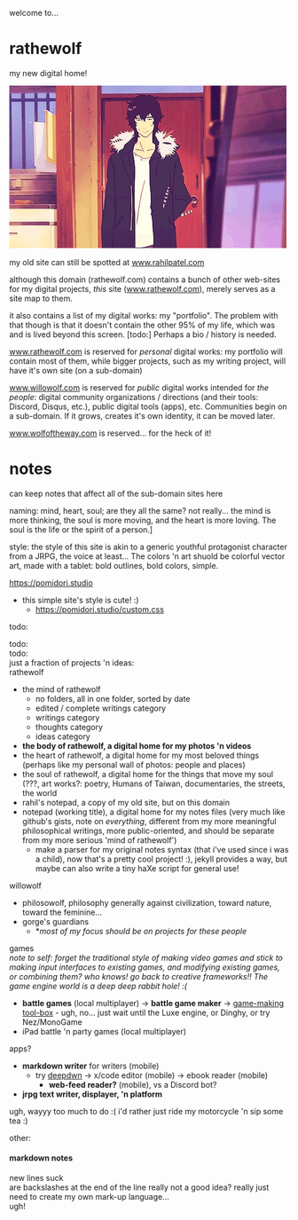 welcome to...
# rathewolf
my new digital home!

![](docs/assets/images/expressionless.jpg?raw=true)

my old site can still be spotted at www.rahilpatel.com

although this domain (rathewolf.com) contains a bunch of other web-sites for my digital projects, *this* site (www.rathewolf.com), merely serves as a site map to them.

it also contains a list of my digital works: my "portfolio". The problem with that though is that it doesn't contain the other 95% of my life, which was and is lived beyond this screen. [todo:] Perhaps a bio / history is needed.

www.rathewolf.com is reserved for *personal* digital works: my portfolio will contain most of them, while bigger projects, such as my writing project, will have it's own site (on a sub-domain)

www.willowolf.com is reserved for *public* digital works intended for *the people*: digital community organizations / directions (and their tools: Discord, Disqus, etc.), public digital tools (apps), etc. Communities begin on a sub-domain. If it grows, creates it's own identity, it can be moved later.

www.wolfoftheway.com is reserved... for the heck of it!

# notes
can keep notes that affect all of the sub-domain sites here

naming:
mind, heart, soul; are they all the same? not really... the mind is more thinking, the soul is more moving, and the heart is more loving. The soul is the life or the spirit of a person.]


style:
the style of this site is akin to a generic youthful protagonist character from a JRPG, the voice at least... The colors 'n art shuold be colorful vector art, made with a tablet: bold outlines, bold colors, simple.

https://pomidori.studio
   - this simple site's style is cute! :)
     - https://pomidori.studio/custom.css

todo: 

todo:  
todo:  
just a fraction of projects 'n ideas:  
rathewolf
  - the mind of rathewolf
    - no folders, all in one folder, sorted by date
    - edited / complete writings category
    - writings category
    - thoughts category
    - ideas category
  - **the body of rathewolf, a digital home for my photos 'n videos**
  - the heart of rathewolf, a digital home for my most beloved things (perhaps like my personal wall of photos: people and places)
  - the soul of rathewolf, a digital home for the things that move my soul (???, art works?: poetry, Humans of Taiwan, documentaries, the streets, the world
  - rahil's notepad, a copy of my old site, but on this domain
  - notepad (working title), a digital home for my notes files (very much like github's gists, note on *everything*, different from my more meaningful philosophical writings, more public-oriented, and should be separate from my more serious 'mind of rathewolf')
    - make a parser for my original notes syntax (that i've used since i was a child), now that's a pretty cool project! :), jekyll provides a way, but maybe can also write a tiny haXe script for general use!

willowolf
  - philosowolf, philosophy generally against civilization, toward nature, toward the feminine...
  - gorge's guardians
    - **most of my focus should be on projects for these people*

games  
*note to self: forget the traditional style of making video games and stick to making input interfaces to existing games, and modifying existing games, or combining them? who knows! go back to creative frameworks!! The game engine world is a deep deep rabbit hole! :(*

  - **battle games** (local multiplayer)
    -> **battle game maker** 
      -> [game-making tool-box](https://github.com/rahil627/ra)
        - ugh, no... just wait until the Luxe engine, or Dinghy, or try Nez/MonoGame
  - iPad battle 'n party games (local multiplayer)

apps?
  - **markdown writer** for writers (mobile)
    - try [deepdwn](https://billiam.itch.io/deepdwn)
    -> x/code editor (mobile)
    -> ebook reader (mobile)
      - **web-feed reader?** (mobile), vs a Discord bot?
  - **jrpg text writer, displayer, 'n platform**


ugh, wayyy too much to do :( i'd rather just ride my motorcycle 'n sip some tea :)


other:
#### markdown notes
new lines suck\
are backslashes at the end of the line really not a good idea?
really just need to create my own mark-up language...  
ugh!
